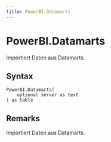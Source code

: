```yaml
---
title: PowerBI.Datamarts
---
```


# PowerBI.Datamarts


Importiert Daten aus Datamarts.


## Syntax

```powerquery
PowerBI.Datamarts(
    optional server as text
) as table
```


## Remarks

Importiert Daten aus Datamarts.


